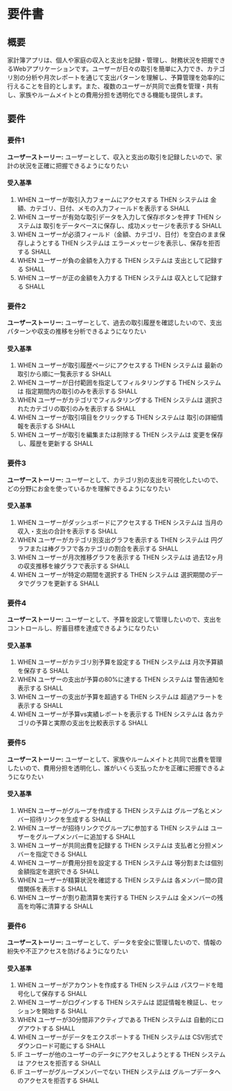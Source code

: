 # 要件書

## 概要

家計簿アプリは、個人や家庭の収入と支出を記録・管理し、財務状況を把握できるWebアプリケーションです。ユーザーが日々の取引を簡単に入力でき、カテゴリ別の分析や月次レポートを通じて支出パターンを理解し、予算管理を効率的に行えることを目的とします。また、複数のユーザーが共同で出費を管理・共有し、家族やルームメイトとの費用分担を透明化できる機能も提供します。

## 要件

### 要件1

**ユーザーストーリー:** ユーザーとして、収入と支出の取引を記録したいので、家計の状況を正確に把握できるようになりたい

#### 受入基準

1. WHEN ユーザーが取引入力フォームにアクセスする THEN システムは 金額、カテゴリ、日付、メモの入力フィールドを表示する SHALL
2. WHEN ユーザーが有効な取引データを入力して保存ボタンを押す THEN システムは 取引をデータベースに保存し、成功メッセージを表示する SHALL
3. WHEN ユーザーが必須フィールド（金額、カテゴリ、日付）を空白のまま保存しようとする THEN システムは エラーメッセージを表示し、保存を拒否する SHALL
4. WHEN ユーザーが負の金額を入力する THEN システムは 支出として記録する SHALL
5. WHEN ユーザーが正の金額を入力する THEN システムは 収入として記録する SHALL

### 要件2

**ユーザーストーリー:** ユーザーとして、過去の取引履歴を確認したいので、支出パターンや収支の推移を分析できるようになりたい

#### 受入基準

1. WHEN ユーザーが取引履歴ページにアクセスする THEN システムは 最新の取引から順に一覧表示する SHALL
2. WHEN ユーザーが日付範囲を指定してフィルタリングする THEN システムは 指定期間内の取引のみを表示する SHALL
3. WHEN ユーザーがカテゴリでフィルタリングする THEN システムは 選択されたカテゴリの取引のみを表示する SHALL
4. WHEN ユーザーが取引項目をクリックする THEN システムは 取引の詳細情報を表示する SHALL
5. WHEN ユーザーが取引を編集または削除する THEN システムは 変更を保存し、履歴を更新する SHALL

### 要件3

**ユーザーストーリー:** ユーザーとして、カテゴリ別の支出を可視化したいので、どの分野にお金を使っているかを理解できるようになりたい

#### 受入基準

1. WHEN ユーザーがダッシュボードにアクセスする THEN システムは 当月の収入・支出の合計を表示する SHALL
2. WHEN ユーザーがカテゴリ別支出グラフを表示する THEN システムは 円グラフまたは棒グラフで各カテゴリの割合を表示する SHALL
3. WHEN ユーザーが月次推移グラフを表示する THEN システムは 過去12ヶ月の収支推移を線グラフで表示する SHALL
4. WHEN ユーザーが特定の期間を選択する THEN システムは 選択期間のデータでグラフを更新する SHALL

### 要件4

**ユーザーストーリー:** ユーザーとして、予算を設定して管理したいので、支出をコントロールし、貯蓄目標を達成できるようになりたい

#### 受入基準

1. WHEN ユーザーがカテゴリ別予算を設定する THEN システムは 月次予算額を保存する SHALL
2. WHEN ユーザーの支出が予算の80%に達する THEN システムは 警告通知を表示する SHALL
3. WHEN ユーザーの支出が予算を超過する THEN システムは 超過アラートを表示する SHALL
4. WHEN ユーザーが予算vs実績レポートを表示する THEN システムは 各カテゴリの予算と実際の支出を比較表示する SHALL

### 要件5

**ユーザーストーリー:** ユーザーとして、家族やルームメイトと共同で出費を管理したいので、費用分担を透明化し、誰がいくら支払ったかを正確に把握できるようになりたい

#### 受入基準

1. WHEN ユーザーがグループを作成する THEN システムは グループ名とメンバー招待リンクを生成する SHALL
2. WHEN ユーザーが招待リンクでグループに参加する THEN システムは ユーザーをグループメンバーに追加する SHALL
3. WHEN ユーザーが共同出費を記録する THEN システムは 支払者と分担メンバーを指定できる SHALL
4. WHEN ユーザーが費用分担を設定する THEN システムは 等分割または個別金額指定を選択できる SHALL
5. WHEN ユーザーが精算状況を確認する THEN システムは 各メンバー間の貸借関係を表示する SHALL
6. WHEN ユーザーが割り勘清算を実行する THEN システムは 全メンバーの残高を均等に清算する SHALL

### 要件6

**ユーザーストーリー:** ユーザーとして、データを安全に管理したいので、情報の紛失や不正アクセスを防げるようになりたい

#### 受入基準

1. WHEN ユーザーがアカウントを作成する THEN システムは パスワードを暗号化して保存する SHALL
2. WHEN ユーザーがログインする THEN システムは 認証情報を検証し、セッションを開始する SHALL
3. WHEN ユーザーが30分間非アクティブである THEN システムは 自動的にログアウトする SHALL
4. WHEN ユーザーがデータをエクスポートする THEN システムは CSV形式でダウンロード可能にする SHALL
5. IF ユーザーが他のユーザーのデータにアクセスしようとする THEN システムは アクセスを拒否する SHALL
6. IF ユーザーがグループメンバーでない THEN システムは グループデータへのアクセスを拒否する SHALL